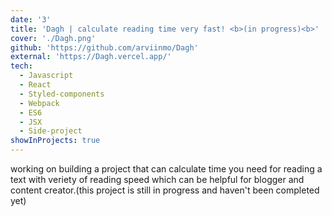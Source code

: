 ```yaml
---
date: '3'
title: 'Dagh | calculate reading time very fast! <b>(in progress)<b>'
cover: './Dagh.png'
github: 'https://github.com/arviinmo/Dagh'
external: 'https://Dagh.vercel.app/'
tech:
  - Javascript
  - React
  - Styled-components
  - Webpack
  - ES6
  - JSX
  - Side-project
showInProjects: true
---
```


working on building a project that can calculate time you need for reading a text with veriety of reading speed which can be helpful for blogger and content creator.(this project is still in progress and haven't been completed yet)
